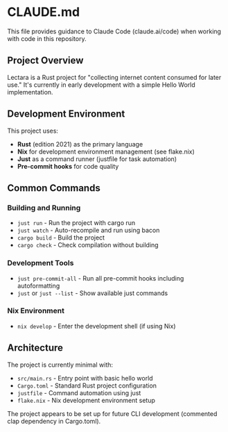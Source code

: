 # CLAUDE.md

This file provides guidance to Claude Code (claude.ai/code) when working with code in this repository.

## Project Overview

Lectara is a Rust project for "collecting internet content consumed for later use." It's currently in early development with a simple Hello World implementation.

## Development Environment

This project uses:
- **Rust** (edition 2021) as the primary language
- **Nix** for development environment management (see flake.nix)
- **Just** as a command runner (justfile for task automation)
- **Pre-commit hooks** for code quality

## Common Commands

### Building and Running
- `just run` - Run the project with cargo run
- `just watch` - Auto-recompile and run using bacon
- `cargo build` - Build the project
- `cargo check` - Check compilation without building

### Development Tools
- `just pre-commit-all` - Run all pre-commit hooks including autoformatting
- `just` or `just --list` - Show available just commands

### Nix Environment
- `nix develop` - Enter the development shell (if using Nix)

## Architecture

The project is currently minimal with:
- `src/main.rs` - Entry point with basic hello world
- `Cargo.toml` - Standard Rust project configuration
- `justfile` - Command automation using just
- `flake.nix` - Nix development environment setup

The project appears to be set up for future CLI development (commented clap dependency in Cargo.toml).